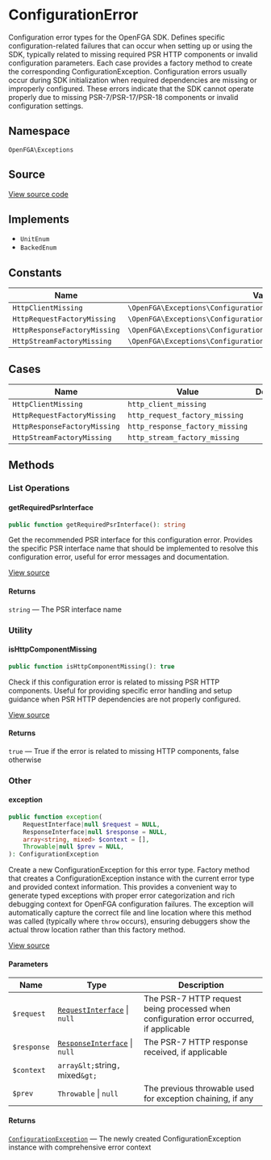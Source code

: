 # ConfigurationError

Configuration error types for the OpenFGA SDK. Defines specific configuration-related failures that can occur when setting up or using the SDK, typically related to missing required PSR HTTP components or invalid configuration parameters. Each case provides a factory method to create the corresponding ConfigurationException. Configuration errors usually occur during SDK initialization when required dependencies are missing or improperly configured. These errors indicate that the SDK cannot operate properly due to missing PSR-7/PSR-17/PSR-18 components or invalid configuration settings.

## Namespace
`OpenFGA\Exceptions`

## Source
[View source code](https://github.com/evansims/openfga-php/blob/main/src/Exceptions/ConfigurationError.php)

## Implements
* `UnitEnum`
* `BackedEnum`

## Constants
| Name | Value | Description |
|------|-------|-------------|
| `HttpClientMissing` | `\OpenFGA\Exceptions\ConfigurationError::HttpClientMissing` |  |
| `HttpRequestFactoryMissing` | `\OpenFGA\Exceptions\ConfigurationError::HttpRequestFactoryMissing` |  |
| `HttpResponseFactoryMissing` | `\OpenFGA\Exceptions\ConfigurationError::HttpResponseFactoryMissing` |  |
| `HttpStreamFactoryMissing` | `\OpenFGA\Exceptions\ConfigurationError::HttpStreamFactoryMissing` |  |

## Cases
| Name | Value | Description |
|------|-------|-------------|
| `HttpClientMissing` | `http_client_missing` |  |
| `HttpRequestFactoryMissing` | `http_request_factory_missing` |  |
| `HttpResponseFactoryMissing` | `http_response_factory_missing` |  |
| `HttpStreamFactoryMissing` | `http_stream_factory_missing` |  |

## Methods

### List Operations
#### getRequiredPsrInterface

```php
public function getRequiredPsrInterface(): string
```

Get the recommended PSR interface for this configuration error. Provides the specific PSR interface name that should be implemented to resolve this configuration error, useful for error messages and documentation.

[View source](https://github.com/evansims/openfga-php/blob/main/src/Exceptions/ConfigurationError.php#L82)

#### Returns
`string` — The PSR interface name
### Utility
#### isHttpComponentMissing

```php
public function isHttpComponentMissing(): true
```

Check if this configuration error is related to missing PSR HTTP components. Useful for providing specific error handling and setup guidance when PSR HTTP dependencies are not properly configured.

[View source](https://github.com/evansims/openfga-php/blob/main/src/Exceptions/ConfigurationError.php#L100)

#### Returns
`true` — True if the error is related to missing HTTP components, false otherwise
### Other
#### exception

```php
public function exception(
    RequestInterface|null $request = NULL,
    ResponseInterface|null $response = NULL,
    array<string, mixed> $context = [],
    Throwable|null $prev = NULL,
): ConfigurationException
```

Create a new ConfigurationException for this error type. Factory method that creates a ConfigurationException instance with the current error type and provided context information. This provides a convenient way to generate typed exceptions with proper error categorization and rich debugging context for OpenFGA configuration failures. The exception will automatically capture the correct file and line location where this method was called (typically where `throw` occurs), ensuring debuggers show the actual throw location rather than this factory method.

[View source](https://github.com/evansims/openfga-php/blob/main/src/Exceptions/ConfigurationError.php#L62)

#### Parameters
| Name | Type | Description |
|------|------|-------------|
| `$request` | [`RequestInterface`](Requests/RequestInterface.md) &#124; `null` | The PSR-7 HTTP request being processed when configuration error occurred, if applicable |
| `$response` | [`ResponseInterface`](Responses/ResponseInterface.md) &#124; `null` | The PSR-7 HTTP response received, if applicable |
| `$context` | `array&lt;`string`, `mixed`&gt;` |  |
| `$prev` | `Throwable` &#124; `null` | The previous throwable used for exception chaining, if any |

#### Returns
[`ConfigurationException`](ConfigurationException.md) — The newly created ConfigurationException instance with comprehensive error context
